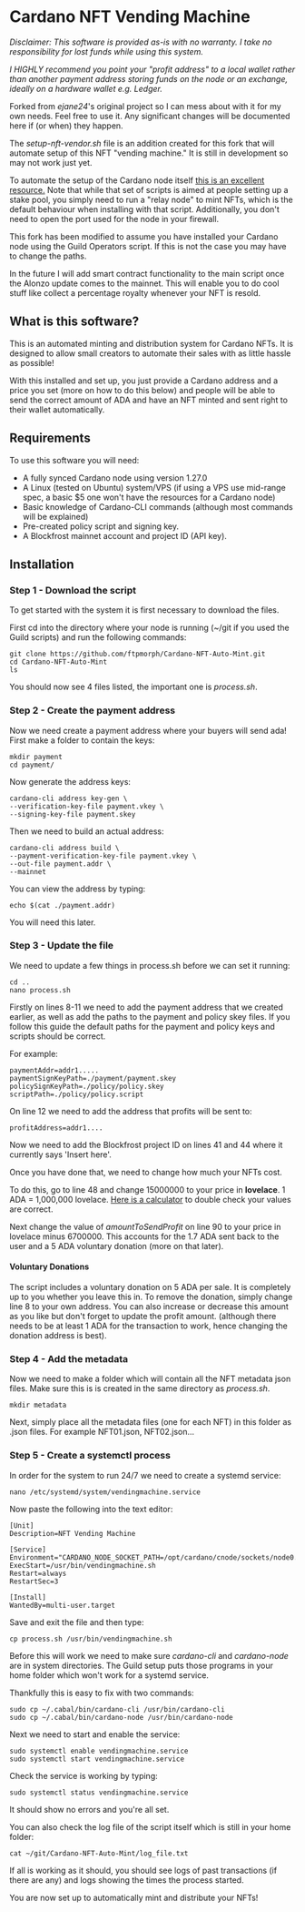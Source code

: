 # Cardano NFT Vending Machine

*Disclaimer: This software is provided as-is with no warranty. I take no responsibility for lost funds while using this system.*

*I HIGHLY recommend you point your "profit address" to a local wallet rather than another payment address storing funds on the node or an exchange, ideally on a hardware wallet e.g. Ledger.*

Forked from *ejane24*'s original project so I can mess about with it for my own needs. Feel free to use it. Any significant changes will be documented here if (or when) they happen.

The *setup-nft-vendor.sh* file is an addition created for this fork that will automate setup of this NFT "vending machine." It is still in development so may not work just yet.

To automate the setup of the Cardano node itself [this is an excellent resource.](https://cardano-community.github.io/guild-operators/#/basics) Note that while that set of scripts is aimed at people setting up a stake pool, you simply need to run a "relay node" to mint NFTs, which is the default behaviour when installing with that script. Additionally, you don't need to open the port used for the node in your firewall.

This fork has been modified to assume you have installed your Cardano node using the Guild Operators script. If this is not the case you may have to change the paths.

In the future I will add smart contract functionality to the main script once the Alonzo update comes to the mainnet. This will enable you to do cool stuff like collect a percentage royalty whenever your NFT is resold.

## What is this software?

This is an automated minting and distribution system for Cardano NFTs. It is designed to allow small creators to automate their sales with as little hassle as possible!

With this installed and set up, you just provide a Cardano address and a price you set (more on how to do this below) and people will be able to send the correct amount of ADA and have an NFT minted and sent right to their wallet automatically.

## Requirements

To use this software you will need:
* A fully synced Cardano node using version 1.27.0
* A Linux (tested on Ubuntu) system/VPS (if using a VPS use mid-range spec, a basic $5 one won't have the resources for a Cardano node)
* Basic knowledge of Cardano-CLI commands (although most commands will be explained)
* Pre-created policy script and signing key.
* A Blockfrost mainnet account and project ID (API key).

## Installation

### Step 1 - Download the script
To get started with the system it is first necessary to download the files.

First cd into the directory where your node is running (~/git if you used the Guild scripts) and run the following commands:
```
git clone https://github.com/ftpmorph/Cardano-NFT-Auto-Mint.git
cd Cardano-NFT-Auto-Mint
ls
```

You should now see 4 files listed, the important one is *process.sh*.

### Step 2 - Create the payment address

Now we need create a payment address where your buyers will send ada!
First make a folder to contain the keys:

```
mkdir payment
cd payment/
```

Now generate the address keys:

```
cardano-cli address key-gen \
--verification-key-file payment.vkey \
--signing-key-file payment.skey
```

Then we need to build an actual address:

```
cardano-cli address build \
--payment-verification-key-file payment.vkey \
--out-file payment.addr \
--mainnet
```

You can view the address by typing:

```
echo $(cat ./payment.addr)
```

You will need this later.

### Step 3 - Update the file

We need to update a few things in process.sh before we can set it running:

```
cd ..
nano process.sh
```

Firstly on lines 8-11 we need to add the payment address that we created earlier, as well as add the paths to the payment and policy skey files. If you follow this guide the default paths for the payment and policy keys and scripts should be correct.

For example:
```
paymentAddr=addr1.....
paymentSignKeyPath=./payment/payment.skey
policySignKeyPath=./policy/policy.skey
scriptPath=./policy/policy.script
```

On line 12 we need to add the address that profits will be sent to:

```
profitAddress=addr1....
```

Now we need to add the Blockfrost project ID on lines 41 and 44 where it currently says 'Insert here'.

Once you have done that, we need to change how much your NFTs cost. 

To do this, go to line 48 and change 15000000 to your price in **lovelace**. 1 ADA = 1,000,000 lovelace. [Here is a calculator](https://bluehares.com/cardano-ada-lovelace-calculator/) to double check your values are correct.

Next change the value of *amountToSendProfit* on line 90 to your price in lovelace minus 6700000. This accounts for the 1.7 ADA sent back to the user and a 5 ADA voluntary donation (more on that later).

#### Voluntary Donations
The script includes a voluntary donation on 5 ADA per sale. It is completely up to you whether you leave this in. To remove the donation, simply change line 8 to your own address. You can also increase or decrease this amount as you like but don't forget to update the profit amount. (although there needs to be at least 1 ADA for the transaction to work, hence changing the donation address is best).

### Step 4 - Add the metadata

Now we need to make a folder which will contain all the NFT metadata json files. Make sure this is is created in the same directory as *process.sh*.

```
mkdir metadata
```

Next, simply place all the metadata files (one for each NFT) in this folder as .json files. For example NFT01.json, NFT02.json...

### Step 5 - Create a systemctl process

In order for the system to run 24/7 we need to create a systemd service:

```
nano /etc/systemd/system/vendingmachine.service
```

Now paste the following into the text editor:

```
[Unit]
Description=NFT Vending Machine

[Service]
Environment="CARDANO_NODE_SOCKET_PATH=/opt/cardano/cnode/sockets/node0.socket"
ExecStart=/usr/bin/vendingmachine.sh
Restart=always
RestartSec=3

[Install]
WantedBy=multi-user.target
```

Save and exit the file and then type:

```
cp process.sh /usr/bin/vendingmachine.sh
```

Before this will work we need to make sure *cardano-cli* and *cardano-node* are in system directories. The Guild setup puts those programs in your home folder which won't work for a systemd service.

Thankfully this is easy to fix with two commands:

```
sudo cp ~/.cabal/bin/cardano-cli /usr/bin/cardano-cli
sudo cp ~/.cabal/bin/cardano-node /usr/bin/cardano-node
```

Next we need to start and enable the service:

```
sudo systemctl enable vendingmachine.service
sudo systemctl start vendingmachine.service
```

Check the service is working by typing:

```
sudo systemctl status vendingmachine.service
```

It should show no errors and you're all set.

You can also check the log file of the script itself which is still in your home folder:

```
cat ~/git/Cardano-NFT-Auto-Mint/log_file.txt
```

If all is working as it should, you should see logs of past transactions (if there are any) and logs showing the times the process started.

You are now set up to automatically mint and distribute your NFTs!
